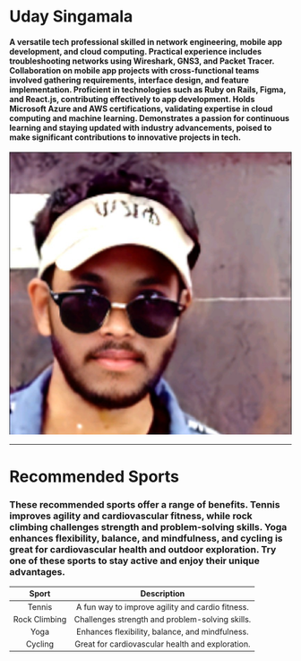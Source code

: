 # Uday Singamala


#### A versatile tech professional skilled in network engineering, mobile app development, and cloud computing. Practical experience includes troubleshooting networks using Wireshark, GNS3, and Packet Tracer. Collaboration on mobile app projects with cross-functional teams involved gathering requirements, interface design, and feature implementation. Proficient in technologies such as Ruby on Rails, Figma, and React.js, contributing effectively to app development. Holds Microsoft Azure and AWS certifications, validating expertise in cloud computing and machine learning. Demonstrates a passion for continuous learning and staying updated with industry advancements, poised to make significant contributions to innovative projects in tech.



![Profile pic](images/profile%20image.jpeg)

---

# Recommended Sports

### These recommended sports offer a range of benefits. Tennis improves agility and cardiovascular fitness, while rock climbing challenges strength and problem-solving skills. Yoga enhances flexibility, balance, and mindfulness, and cycling is great for cardiovascular health and outdoor exploration. Try one of these sports to stay active and enjoy their unique advantages.




| Sport          | Description                                      |
|:----------------:|:--------------------------------------------------:|
| Tennis         | A fun way to improve agility and cardio fitness.  |
| Rock Climbing  | Challenges strength and problem-solving skills.  |
| Yoga           | Enhances flexibility, balance, and mindfulness.  |
| Cycling        | Great for cardiovascular health and exploration. |